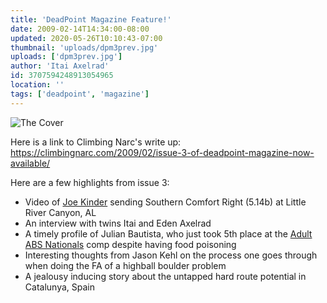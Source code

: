 ```yaml
---
title: 'DeadPoint Magazine Feature!'
date: 2009-02-14T14:34:00-08:00
updated: 2020-05-26T10:10:43-07:00
thumbnail: 'uploads/dpm3prev.jpg'
uploads: ['dpm3prev.jpg']
author: 'Itai Axelrad'
id: 3707594248913054965
location: ''
tags: ['deadpoint', 'magazine']
---
```


![The Cover](uploads/dpm3prev.jpg)

Here is a link to Climbing Narc's write up: <https://climbingnarc.com/2009/02/issue-3-of-deadpoint-magazine-now-available/>

Here are a few highlights from issue 3:

- Video of [Joe Kinder](http://joekindkid.com/) sending Southern Comfort Right (5.14b) at Little River Canyon, AL
- An interview with twins Itai and Eden Axelrad
- A timely profile of Julian Bautista, who just took 5th place at the [Adult ABS Nationals](https://climbingnarc.com/2009/02/abs-10-national-bouldering-championships-results) comp despite having food poisoning
- Interesting thoughts from Jason Kehl on the process one goes through when doing the FA of a highball boulder problem
- A jealousy inducing story about the untapped hard route potential in Catalunya, Spain
